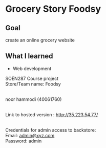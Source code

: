 # Grocery Story Foodsy
## Goal
create an online grocery website


## What I learned
- Web development


SOEN287 Course project <br/>
Store/Team name: Foodsy<br/><br/>

noor hammodi (40061760)<br/><br/>

Link to hosted version : 	<a href="http://35.223.54.77/">http://35.223.54.77/</a><br/><br/>

Credentials for admin access to backstore:<br/>
    Email: admin@xyz.com<br/>
    Password: admin<br/>

